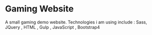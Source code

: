 # Gaming Website

A small gaming demo website. Technologies i am using include : Sass, JQuery , HTML , Gulp , JavaScript , Bootstrap4

